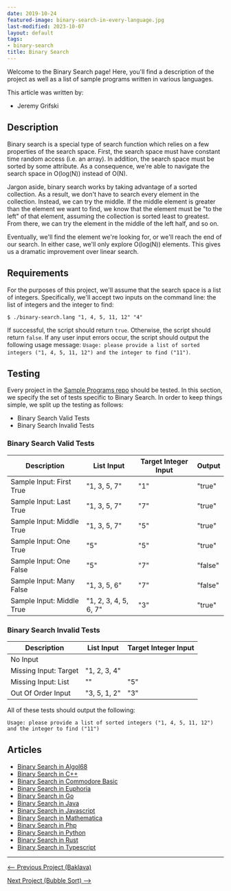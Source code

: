 ```yaml
---
date: 2019-10-24
featured-image: binary-search-in-every-language.jpg
last-modified: 2023-10-07
layout: default
tags:
- binary-search
title: Binary Search
---
```


Welcome to the Binary Search page! Here, you'll find a description of the project as well as a list of sample programs written in various languages.

This article was written by:

- Jeremy Grifski

## Description

Binary search is a special type of search function which relies on a few properties
of the search space. First, the search space must have constant time random access
(i.e. an array). In addition, the search space must be sorted by some attribute.
As a consequence, we're able to navigate the search space in O(log(N)) instead of
O(N). 

Jargon aside, binary search works by taking advantage of a sorted collection. As a result,
we don't have to search every element in the collection. Instead, we can try the middle.
If the middle element is greater than the element we want to find, we know that the element
must be "to the left" of that element, assuming the collection is sorted least to greatest. 
From there, we can try the element in the middle of the left half, and so on. 

Eventually, we'll find the element we're looking for, or we'll reach the end of our search.
In either case, we'll only explore O(log(N)) elements. This gives us a dramatic improvement
over linear search.


## Requirements

For the purposes of this project, we'll assume that the search space is a list of integers.
Specifically, we'll accept two inputs on the command line: the list of integers and the
integer to find:

```shell
$ ./binary-search.lang "1, 4, 5, 11, 12" "4"
```

If successful, the script should return `true`. Otherwise, the script should return `false`. 
If any user input errors occur, the script should output the following usage message:
`Usage: please provide a list of sorted integers ("1, 4, 5, 11, 12") and the integer to find ("11")`.


## Testing

Every project in the [Sample Programs repo](https://github.com/TheRenegadeCoder/sample-programs) should be tested.
In this section, we specify the set of tests specific to Binary Search.
In order to keep things simple, we split up the testing as follows:

- Binary Search Valid Tests
- Binary Search Invalid Tests

### Binary Search Valid Tests

| Description | List Input | Target Integer Input | Output |
| ----------- | ---------- | -------------------- | ------ |
| Sample Input: First True | "1, 3, 5, 7" | "1" | "true" |
| Sample Input: Last True | "1, 3, 5, 7" | "7" | "true" |
| Sample Input: Middle True | "1, 3, 5, 7" | "5" | "true" |
| Sample Input: One True | "5" | "5" | "true" |
| Sample Input: One False | "5" | "7" | "false" |
| Sample Input: Many False | "1, 3, 5, 6" | "7" | "false" |
| Sample Input: Middle True | "1, 2, 3, 4, 5, 6, 7" | "3" | "true" |

### Binary Search Invalid Tests

| Description | List Input | Target Integer Input |
| ----------- | ---------- | -------------------- |
| No Input |  |  |
| Missing Input: Target | "1, 2, 3, 4" |  |
| Missing Input: List | "" | "5" |
| Out Of Order Input | "3, 5, 1, 2" | "3" |

All of these tests should output the following:

```
Usage: please provide a list of sorted integers ("1, 4, 5, 11, 12") and the integer to find ("11")
```


## Articles

- [Binary Search in Algol68](https://sampleprograms.io/projects/binary-search/algol68)
- [Binary Search in C++](https://sampleprograms.io/projects/binary-search/c-plus-plus)
- [Binary Search in Commodore Basic](https://sampleprograms.io/projects/binary-search/commodore-basic)
- [Binary Search in Euphoria](https://sampleprograms.io/projects/binary-search/euphoria)
- [Binary Search in Go](https://sampleprograms.io/projects/binary-search/go)
- [Binary Search in Java](https://sampleprograms.io/projects/binary-search/java)
- [Binary Search in Javascript](https://sampleprograms.io/projects/binary-search/javascript)
- [Binary Search in Mathematica](https://sampleprograms.io/projects/binary-search/mathematica)
- [Binary Search in Php](https://sampleprograms.io/projects/binary-search/php)
- [Binary Search in Python](https://sampleprograms.io/projects/binary-search/python)
- [Binary Search in Rust](https://sampleprograms.io/projects/binary-search/rust)
- [Binary Search in Typescript](https://sampleprograms.io/projects/binary-search/typescript)

***

<nav class="project-nav">

<div id="prev" markdown="1">

[<-- Previous Project (Baklava)](https://sampleprograms.io/projects/baklava)

</div>

<div id="next" markdown="1">

[Next Project (Bubble Sort) -->](https://sampleprograms.io/projects/bubble-sort)

</div>

</nav>